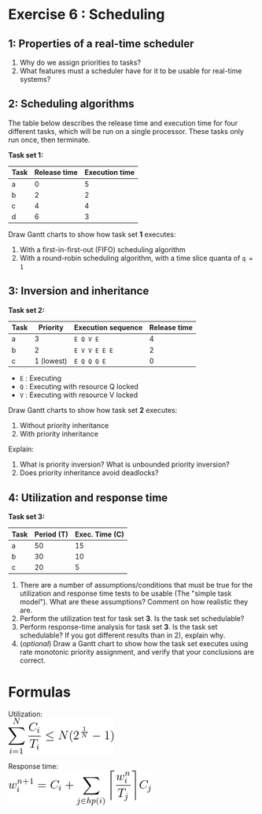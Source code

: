 Exercise 6 : Scheduling
=======================


1: Properties of a real-time scheduler
--------------------------------------

 1. Why do we assign priorities to tasks?
 2. What features must a scheduler have for it to be usable for real-time systems?

 
2: Scheduling algorithms
------------------------

The table below describes the release time and execution time for four different tasks, which will be run on a single processor. These tasks only run once, then terminate.

**Task set 1:**

| Task | Release time | Execution time |
|------|--------------|----------------|
| a    | 0            | 5              |
| b    | 2            | 2              |
| c    | 4            | 4              |
| d    | 6            | 3              |

Draw Gantt charts to show how task set **1** executes:

 1. With a first-in-first-out (FIFO) scheduling algorithm
 1. With a round-robin scheduling algorithm, with a time slice quanta of `q = 1`

3: Inversion and inheritance
----------------------------

**Task set 2:**

| Task | Priority   | Execution sequence | Release time |
|------|------------|--------------------|--------------|
| a    | 3          | `E Q V E`          | 4            |
| b    | 2          | `E V V E E E`      | 2            |
| c    | 1 (lowest) | `E Q Q Q E`        | 0            |

 - `E` : Executing
 - `Q` : Executing with resource Q locked
 - `V` : Executing with resource V locked


Draw Gantt charts to show how task set **2** executes:

 1. Without priority inheritance
 1. With priority inheritance

Explain:

 1. What is priority inversion? What is unbounded priority inversion?
 1. Does priority inheritance avoid deadlocks?



4: Utilization and response time
--------------------------------

**Task set 3:**

| Task | Period (T) | Exec. Time (C) |
|------|------------|----------------|
| a    | 50         | 15             |
| b    | 30         | 10             |
| c    | 20         | 5              |


 1. There are a number of assumptions/conditions that must be true for the utilization and response time tests to be usable (The "simple task model"). What are these assumptions? Comment on how realistic they are.
 1. Perform the utilization test for task set **3**. Is the task set schedulable?
 1. Perform response-time analysis for task set **3**. Is the task set schedulable? If you got different results than in 2), explain why.
 1. (*optional*) Draw a Gantt chart to show how the task set executes using rate monotonic priority assignment, and verify that your conclusions are correct.

Formulas
========

Utilization:  
![\sum_{i=1}^{N} \frac{C_i}{T_i} \leq N(2^{\frac{1}{N}}-1)](eqn-utilization.png)

Response time:  
![w_{i}^{n+1} = C_i + \sum_{j \in hp(i)} \bigg \lceil {\frac{w_i^n}{T_j}} \bigg \rceil C_j](eqn-responsetime.png)


